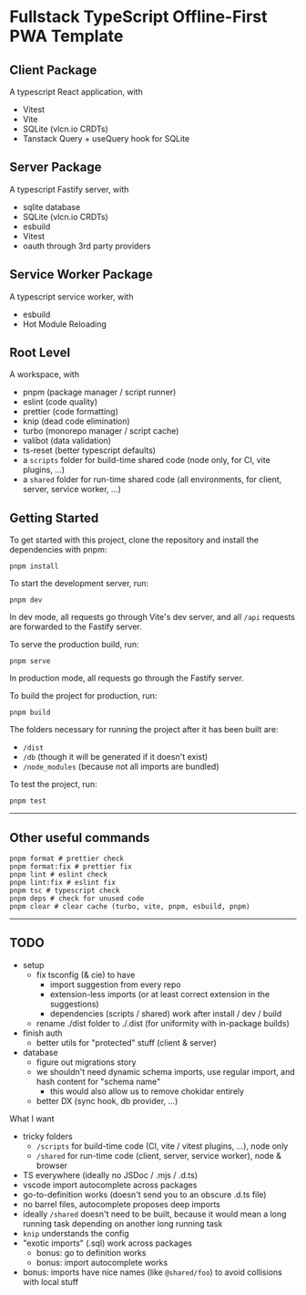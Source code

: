 # Fullstack TypeScript Offline-First PWA Template

## Client Package

A typescript React application, with

- Vitest
- Vite
- SQLite (vlcn.io CRDTs)
- Tanstack Query + useQuery hook for SQLite

## Server Package

A typescript Fastify server, with

- sqlite database
- SQLite (vlcn.io CRDTs)
- esbuild
- Vitest
- oauth through 3rd party providers

## Service Worker Package

A typescript service worker, with

- esbuild
- Hot Module Reloading

## Root Level

A workspace, with

- pnpm (package manager / script runner)
- eslint (code quality)
- prettier (code formatting)
- knip (dead code elimination)
- turbo (monorepo manager / script cache)
- valibot (data validation)
- ts-reset (better typescript defaults)
- a `scripts` folder for build-time shared code (node only, for CI, vite plugins, ...)
- a `shared` folder for run-time shared code (all environments, for client, server, service worker, ...)

## Getting Started

To get started with this project, clone the repository and install the dependencies with pnpm:

```shell
pnpm install
```

To start the development server, run:

```shell
pnpm dev
```

In dev mode, all requests go through Vite's dev server, and all `/api` requests are forwarded to the Fastify server.

To serve the production build, run:

```shell
pnpm serve
```

In production mode, all requests go through the Fastify server.

To build the project for production, run:

```shell
pnpm build
```

The folders necessary for running the project after it has been built are:
- `/dist`
- `/db` (though it will be generated if it doesn't exist)
- `/node_modules` (because not all imports are bundled)

To test the project, run:

```shell
pnpm test
```

---

## Other useful commands

```shell
pnpm format # prettier check
pnpm format:fix # prettier fix
pnpm lint # eslint check
pnpm lint:fix # eslint fix
pnpm tsc # typescript check
pnpm deps # check for unused code
pnpm clear # clear cache (turbo, vite, pnpm, esbuild, pnpm)
```

---

## TODO

- setup
  - fix tsconfig (& cie) to have
    - import suggestion from every repo
    - extension-less imports (or at least correct extension in the suggestions)
    - dependencies (scripts / shared) work after install / dev / build
  - rename ./dist folder to ./.dist (for uniformity with in-package builds)
- finish auth
  - better utils for "protected" stuff (client & server)
- database
  - figure out migrations story
  - we shouldn't need dynamic schema imports, use regular import, and hash content for "schema name"
    - this would also allow us to remove chokidar entirely
  - better DX (sync hook, db provider, ...)



What I want

- tricky folders
  - `/scripts` for build-time code (CI, vite / vitest plugins, ...), node only
  - `/shared` for run-time code (client, server, service worker), node & browser
- TS everywhere (ideally no JSDoc / .mjs / .d.ts)
- vscode import autocomplete across packages
- go-to-definition works (doesn't send you to an obscure .d.ts file)
- no barrel files, autocomplete proposes deep imports
- ideally `/shared` doesn't need to be built, because it would mean a long running task depending on another long running task
- `knip` understands the config
- "exotic imports" (.sql) work across packages
  - bonus: go to definition works
  - bonus: import autocomplete works
- bonus: imports have nice names (like `@shared/foo`) to avoid collisions with local stuff
